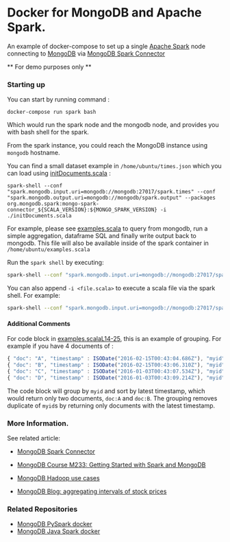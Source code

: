 # Docker for MongoDB and Apache Spark. 

An example of docker-compose to set up a single [Apache Spark](http://spark.apache.org/) node connecting to [MongoDB](https://www.mongodb.com/) via [MongoDB Spark Connector](https://github.com/mongodb/mongo-spark)

** For demo purposes only **

### Starting up 

You can start by running command : 

```
docker-compose run spark bash
```

Which would run the spark node and the mongodb node, and provides you with bash shell for the spark. 

From the spark instance, you could reach the MongoDB instance using `mongodb` hostname. 

You can find a small dataset example in `/home/ubuntu/times.json` which you can load using [initDocuments.scala](spark/files/initDocuments.scala) :

```
spark-shell --conf "spark.mongodb.input.uri=mongodb://mongodb:27017/spark.times" --conf "spark.mongodb.output.uri=mongodb://mongodb/spark.output" --packages org.mongodb.spark:mongo-spark-connector_${SCALA_VERSION}:${MONGO_SPARK_VERSION} -i ./initDocuments.scala
```


For example, please see [examples.scala](spark/files/examples.scala) to query from mongodb, run a simple aggregation, dataframe SQL and finally write output back to mongodb. This file will also be available inside of the spark container in `/home/ubuntu/examples.scala`

Run the `spark shell` by executing: 

```sh
spark-shell --conf "spark.mongodb.input.uri=mongodb://mongodb:27017/spark.times" --conf "spark.mongodb.output.uri=mongodb://mongodb/spark.output" --packages org.mongodb.spark:mongo-spark-connector_${SCALA_VERSION}:${MONGO_SPARK_VERSION}
```

You can also append `-i <file.scala>` to execute a scala file via the spark shell. For example: 

```sh
spark-shell --conf "spark.mongodb.input.uri=mongodb://mongodb:27017/spark.times" --conf "spark.mongodb.output.uri=mongodb://mongodb/spark.output" --packages org.mongodb.spark:mongo-spark-connector_${SCALA_VERSION}:${MONGO_SPARK_VERSION} -i ./examples.scala 
```

#### Additional Comments

For code block in [examples.scalaL14-25](spark/files/examples.scala#L14-L25), this is an example of grouping.
For example if you have 4 documents of :

```js
{ "doc": "A", "timestamp" : ISODate("2016-02-15T00:43:04.686Z"), "myid" : 1 }
{ "doc": "B", "timestamp" : ISODate("2016-02-15T00:43:06.310Z"), "myid" : 2 }
{ "doc": "C", "timestamp" : ISODate("2016-01-03T00:43:07.534Z"), "myid" : 1 }
{ "doc": "D", "timestamp" : ISODate("2016-01-03T00:43:09.214Z"), "myid" : 2 }
```

The code block will group by `myid` and sort by latest timestamp, which would return only two documents, `doc:A` and `doc:B`. The grouping removes duplicate of `myid`s by returning only documents with the latest timestamp.

### More Information. 

See related article:

* [MongoDB Spark Connector](https://docs.mongodb.com/spark-connector/)

* [MongoDB Course M233: Getting Started with Spark and MongoDB](https://university.mongodb.com/courses/M233/about)

* [MongoDB Hadoop use cases ](https://docs.mongodb.org/ecosystem/use-cases/hadoop/)

* [MongoDB Blog: aggregating intervals of stock prices](https://www.mongodb.com/blog/post/using-mongodb-hadoop-spark-part-1-introduction-setup)

### Related Repositories

* [MongoDB PySpark docker](https://github.com/sindbach/mongodb-pyspark-docker)
* [MongoDB Java Spark docker](https://github.com/sindbach/mongodb-javaspark-docker)



